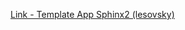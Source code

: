 [Link - Template App Sphinx2 (lesovsky)](https://github.com/lesovsky/zabbix-extensions/tree/master/files/sphinx2)
